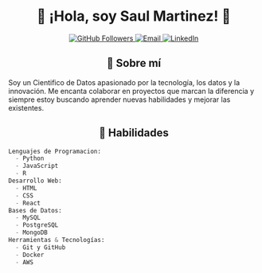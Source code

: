 # <div align="center">👋 ¡Hola, soy Saul Martinez! 🚀</div>

<div align="center">
  <a href="https://github.com/1328501">
    <img src="https://img.shields.io/github/followers/1328501?label=Follow&style=social" alt="GitHub Followers" />
  </a>
  <a href="mailto:jsaulme@gmail.com">
    <img src="https://img.shields.io/badge/Mail-me-red?style=flat&logo=gmail&logoColor=white" alt="Email" />
  </a>
  <a href="https://linkedin.com/in/jsaul-martinezes/)">
    <img src="https://img.shields.io/badge/LinkedIn-connect-blue?style=flat&logo=linkedin" alt="LinkedIn" />
  </a>
</div>

<h2 align="center"> 📄 Sobre mí</h2>
Soy un Cientifico de Datos apasionado por la tecnología, los datos y la innovación. Me encanta colaborar en proyectos que marcan la diferencia y siempre estoy buscando aprender nuevas habilidades y mejorar las existentes.

<h2 align="center">🚀 Habilidades</h2>

```Python
Lenguajes de Programacion:
  - Python
  - JavaScript
  - R
Desarrollo Web:
  - HTML
  - CSS
  - React
Bases de Datos:
  - MySQL
  - PostgreSQL
  - MongoDB
Herramientas & Tecnologías:
  - Git y GitHub
  - Docker
  - AWS
```

